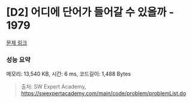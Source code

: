 # [D2] 어디에 단어가 들어갈 수 있을까 - 1979 

[문제 링크](https://swexpertacademy.com/main/code/problem/problemDetail.do?contestProbId=AV5PuPq6AaQDFAUq) 

### 성능 요약

메모리: 13,540 KB, 시간: 6 ms, 코드길이: 1,488 Bytes



> 출처: SW Expert Academy, https://swexpertacademy.com/main/code/problem/problemList.do